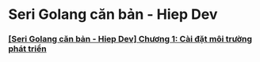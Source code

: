 # Seri Golang căn bản - Hiep Dev
### [[Seri Golang căn bản - Hiep Dev] Chương 1: Cài đặt môi trường phát triển](https://youtu.be/5FEy5dT928E?si=BblWdNQvZzC4eHDF)

